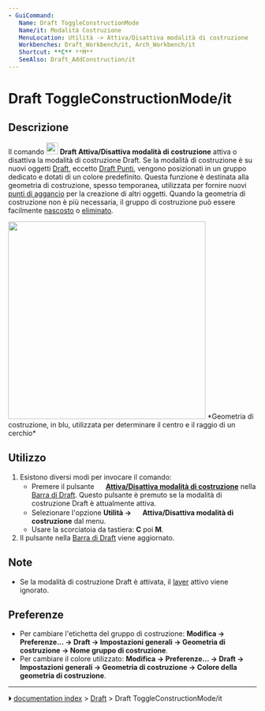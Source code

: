 ```yaml
---
- GuiCommand:
   Name: Draft ToggleConstructionMode
   Name/it: Modalità Costruzione
   MenuLocation: Utilità -> Attiva/Disattiva modalità di costruzione
   Workbenches: Draft_Workbench/it, Arch_Workbench/it
   Shortcut: **C** **M**
   SeeAlso: Draft_AddConstruction/it
---
```


# Draft ToggleConstructionMode/it



## Descrizione

Il comando <img alt="" src=images/Draft_ToggleConstructionMode.svg  style="width:24px;"> **Draft Attiva/Disattiva modalità di costruzione** attiva o disattiva la modalità di costruzione Draft. Se la modalità di costruzione è su nuovi oggetti [Draft](Draft_Workbench/it.md), eccetto [Draft Punti](Draft_Point/it.md), vengono posizionati in un gruppo dedicato e dotati di un colore predefinito. Questa funzione è destinata alla geometria di costruzione, spesso temporanea, utilizzata per fornire nuovi [punti di aggancio](Draft_Snap/it.md) per la creazione di altri oggetti. Quando la geometria di costruzione non è più necessaria, il gruppo di costruzione può essere facilmente [nascosto](Std_HideSelection/it.md) o [eliminato](Std_Delete/it.md).

<img alt="" src=images/Draft_construction_mode_example.jpg  style="width:400px;"> 
*Geometria di costruzione, in blu, utilizzata per determinare il centro e il raggio di un cerchio*



## Utilizzo

1.  Esistono diversi modi per invocare il comando:
    -   Premere il pulsante **<img src="images/Draft_ToggleConstructionMode.svg" width=16px> [Attiva/Disattiva modalità di costruzione](Draft_ToggleConstructionMode/it.md)** nella [Barra di Draft](Draft_Tray/it.md). Questo pulsante è premuto se la modalità di costruzione Draft è attualmente attiva.
    -   Selezionare l\'opzione **Utilità → <img src="images/Draft_ToggleConstructionMode.svg" width=16px> Attiva/Disattiva modalità di costruzione** dal menu.
    -   Usare la scorciatoia da tastiera: **C** poi **M**.
2.  Il pulsante nella [Barra di Draft](Draft_Tray.md) viene aggiornato.



## Note

-   Se la modalità di costruzione Draft è attivata, il [layer](Draft_Layer/it.md) attivo viene ignorato.



## Preferenze

-   Per cambiare l\'etichetta del gruppo di costruzione: **Modifica → Preferenze... → Draft → Impostazioni generali → Geometria di costruzione → Nome gruppo di costruzione**.
-   Per cambiare il colore utilizzato: **Modifica → Preferenze... → Draft → Impostazioni generali → Geometria di costruzione → Colore della geometria di costruzione**.



---
⏵ [documentation index](../README.md) > [Draft](Draft_Workbench.md) > Draft ToggleConstructionMode/it
